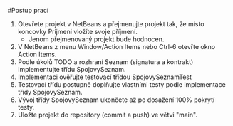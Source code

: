 #Postup prací     
 1. Otevřete projekt v NetBeans a přejmenujte projekt tak, že místo koncovky 
    Prijmeni vložíte svoje příjmení. 
    - Jenom přejmenovaný projekt bude hodnocen.
 2. V NetBeans z menu Window/Action Items nebo Ctrl-6 otevřte okno Action Items.
 3. Podle úkolů TODO a rozhraní Seznam (signatura a kontrakt) 
    implementujte třídu SpojovySeznam.
 4. Implementaci ověřujte testovací třídou SpojovySeznamTest
 5. Testovací třídu postupně doplňujte vlastními testy podle implementace třídy
    SpojovySeznam.
 6. Vývoj třídy SpojovySeznam ukončete až po dosažení 100% pokrytí testy. 
 7. Uložte projekt do repository (commit a push) ve větvi "main".